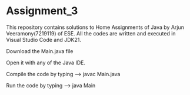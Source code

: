 # Assignment_3
This repository contains solutions to Home Assignments of Java by Arjun Veeramony(7219119) of ESE. All the codes are written and executed in Visual Studio Code and JDK21.

Download the Main.java file

Open it with any of the Java IDE.

Compile the code by typing --> javac Main.java

Run the code by typing --> java Main
